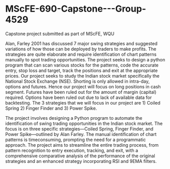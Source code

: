 # MScFE-690-Capstone---Group-4529
Capstone project submitted as part of MScFE, WQU

Alan, Farley 2001 has discussed 7 major swing strategies and suggested variations of how those can
be deployed by traders to make profits. The strategies are quite elaborate and require identification of
chart patterns manually to spot trading opportunities.
The project seeks to design a python program that can scan various stocks for the patterns, code the
accurate entry, stop loss and target, track the positions and exit at the appropriate prices.
Our project seeks to study the Indian stock market specifically the National Stock Exchange (NSE).
Shorting is only allowed in intra-day, options and futures. Hence our project will focus on long positions
in cash segment. Futures have been ruled out for the amount of margin (capital) required. Options have
been ruled out due to lack of available data for backtesting.
The 3 strategies that we will focus in our project are 1) Coiled Spring 2) Finger Finder and 3) Power
Spike.

The project involves designing a Python program to automate the identification of swing trading
opportunities in the Indian stock market. The focus is on three specific strategies—Coiled Spring, Finger
Finder, and Power Spike—outlined by Alan Farley. The manual identification of chart patterns is timeconsuming, prompting the need for a programmatic approach. The project aims to streamline the entire
trading process, from pattern recognition to entry execution, tracking, and exit, with a comprehensive
comparative analysis of the performance of the original strategies and an enhanced strategy
incorporating RSI and 9EMA filters.
